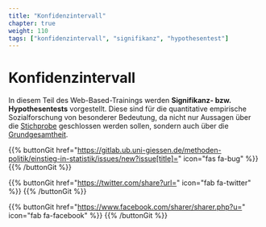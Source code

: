 ```yaml
---
title: "Konfidenzintervall"
chapter: true
weight: 110
tags: ["konfidenzintervall", "signifikanz", "hypothesentest"]
---
```


# Konfidenzintervall

In diesem Teil des Web-Based-Trainings werden **Signifikanz- bzw. Hypothesentests** vorgestellt. Diese sind für die quantitative empirische Sozialforschung von besonderer Bedeutung, da nicht nur Aussagen über die [Stichprobe](../../glossar/stichprobe/index.html) geschlossen werden sollen, sondern auch über die [Grundgesamtheit](../../glossar/grundgesamtheit/index.html).

{{% buttonGit href="https://gitlab.ub.uni-giessen.de/methoden-politik/einstieg-in-statistik/issues/new?issue[title]=" icon="fas fa-bug" %}} {{% /buttonGit %}} 

{{% buttonGit href="https://twitter.com/share?url=" icon="fab fa-twitter" %}} {{% /buttonGit %}}

{{% buttonGit href="https://www.facebook.com/sharer/sharer.php?u=" icon="fab fa-facebook" %}} {{% /buttonGit %}}